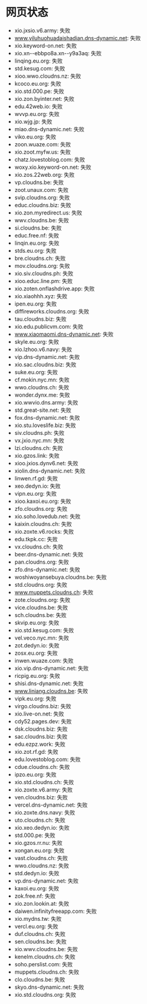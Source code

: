 # 网页状态
- xio.jxsio.v6.army: 失败
- www.yiluhuohuadaishadian.dns-dynamic.net: 失败
- xio.keyword-on.net: 失败
- xio.xn--ebbpo8a.xn--y9a3aq: 失败
- linqing.eu.org: 失败
- std.kesug.com: 失败
- xioo.wwo.cloudns.nz: 失败
- kcoco.eu.org: 失败
- xio.std.000.pe: 失败
- xio.zon.byinter.net: 失败
- edu.42web.io: 失败
- wvvp.eu.org: 失败
- xio.wjg.jp: 失败
- miao.dns-dynamic.net: 失败
- viko.eu.org: 失败
- zoon.wuaze.com: 失败
- xio.zoot.myfw.us: 失败
- chatz.lovestoblog.com: 失败
- woxy.xio.keyword-on.net: 失败
- xio.zos.22web.org: 失败
- vp.cloudns.be: 失败
- zoot.unaux.com: 失败
- svip.cloudns.org: 失败
- educ.cloudns.biz: 失败
- xio.zon.myredirect.us: 失败
- wwv.cloudns.be: 失败
- si.cloudns.be: 失败
- educ.free.nf: 失败
- linqin.eu.org: 失败
- stds.eu.org: 失败
- bre.cloudns.ch: 失败
- mov.cloudns.org: 失败
- xio.siv.cloudns.ph: 失败
- xioo.educ.line.pm: 失败
- xio.zoten.onflashdrive.app: 失败
- xio.xiaohhh.xyz: 失败
- ipen.eu.org: 失败
- diffireworks.cloudns.org: 失败
- tau.cloudns.biz: 失败
- xio.edu.publicvm.com: 失败
- www.xiaomaomi.dns-dynamic.net: 失败
- skyle.eu.org: 失败
- xio.lzhoo.v6.navy: 失败
- vip.dns-dynamic.net: 失败
- xio.sac.cloudns.biz: 失败
- suke.eu.org: 失败
- cf.mokin.nyc.mn: 失败
- wwo.cloudns.ch: 失败
- wonder.dynx.me: 失败
- xio.wwvio.dns.army: 失败
- std.great-site.net: 失败
- fox.dns-dynamic.net: 失败
- xio.stu.loveslife.biz: 失败
- siv.cloudns.ph: 失败
- vx.jxio.nyc.mn: 失败
- lzi.cloudns.ch: 失败
- xio.gzos.link: 失败
- xioo.jxios.dynv6.net: 失败
- xiolin.dns-dynamic.net: 失败
- linwen.rf.gd: 失败
- xeo.dedyn.io: 失败
- vipn.eu.org: 失败
- xioo.kaxoi.eu.org: 失败
- zfo.cloudns.org: 失败
- xio.soho.lovedub.net: 失败
- kaixin.cloudns.ch: 失败
- xio.zoxte.v6.rocks: 失败
- edu.tkpk.cc: 失败
- vx.cloudns.ch: 失败
- beer.dns-dynamic.net: 失败
- pan.cloudns.org: 失败
- zfo.dns-dynamic.net: 失败
- woshiwoyansebuya.cloudns.be: 失败
- std.cloudns.org: 失败
- www.muppets.cloudns.ch: 失败
- zote.cloudns.org: 失败
- vice.cloudns.be: 失败
- sch.cloudns.be: 失败
- skvip.eu.org: 失败
- xio.std.kesug.com: 失败
- vel.veco.nyc.mn: 失败
- zot.dedyn.io: 失败
- zosx.eu.org: 失败
- inwen.wuaze.com: 失败
- xio.vip.dns-dynamic.net: 失败
- ricpig.eu.org: 失败
- shisi.dns-dynamic.net: 失败
- www.liniang.cloudns.be: 失败
- vipk.eu.org: 失败
- virgo.cloudns.biz: 失败
- xio.live-on.net: 失败
- cdy52.pages.dev: 失败
- dsk.cloudns.biz: 失败
- sac.cloudns.biz: 失败
- edu.ezpz.work: 失败
- xio.zot.rf.gd: 失败
- edu.lovestoblog.com: 失败
- cdue.cloudns.ch: 失败
- ipzo.eu.org: 失败
- xio.std.cloudns.ch: 失败
- xio.zoxte.v6.army: 失败
- ven.cloudns.biz: 失败
- vercel.dns-dynamic.net: 失败
- xio.zoxte.dns.navy: 失败
- uto.cloudns.ch: 失败
- xio.xeo.dedyn.io: 失败
- std.000.pe: 失败
- xio.gzos.rr.nu: 失败
- xongan.eu.org: 失败
- vast.cloudns.ch: 失败
- wwo.cloudns.nz: 失败
- std.dedyn.io: 失败
- vp.dns-dynamic.net: 失败
- kaxoi.eu.org: 失败
- zok.free.nf: 失败
- xio.zon.lookin.at: 失败
- daiwen.infinityfreeapp.com: 失败
- xio.mydns.tw: 失败
- vercl.eu.org: 失败
- duf.cloudns.ch: 失败
- sen.cloudns.be: 失败
- xio.wwv.cloudns.be: 失败
- kenelm.cloudns.ch: 失败
- soho.perslist.com: 失败
- muppets.cloudns.ch: 失败
- clo.cloudns.be: 失败
- skyo.dns-dynamic.net: 失败
- xio.std.cloudns.org: 失败
